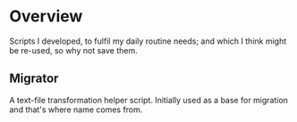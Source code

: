 # Overview

Scripts I developed, to fulfil my daily routine needs; and which I think might be re-used, so why not save them.

## Migrator

A text-file transformation helper script. Initially used as a base for migration and that's where name comes from.